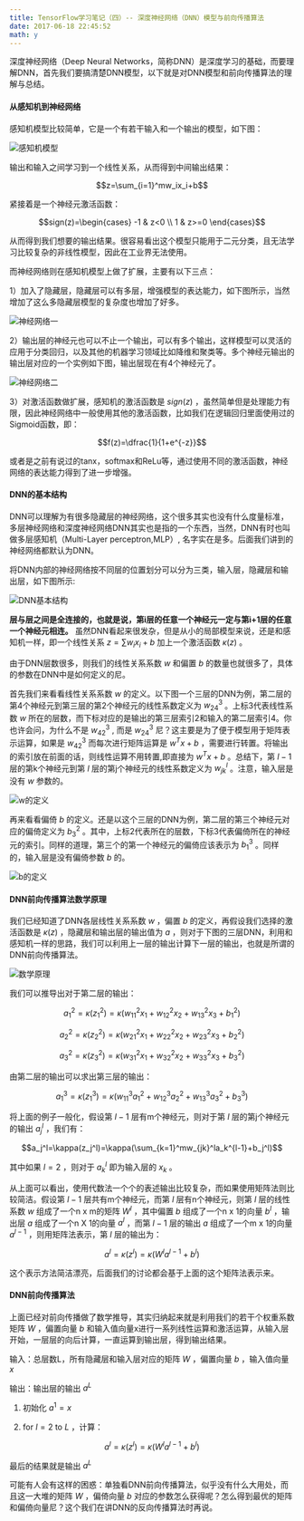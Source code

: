 ```yaml
---
title: TensorFlow学习笔记（四）-- 深度神经网络（DNN）模型与前向传播算法
date: 2017-06-18 22:45:52
math: y
---
```

深度神经网络（Deep Neural Networks，简称DNN）是深度学习的基础，而要理解DNN，首先我们要搞清楚DNN模型，以下就是对DNN模型和前向传播算法的理解与总结。

#### 从感知机到神经网络
感知机模型比较简单，它是一个有若干输入和一个输出的模型，如下图：

![感知机模型](/images/figures/2017-06-18-01.png)

输出和输入之间学习到一个线性关系，从而得到中间输出结果：

$$z=\sum_{i=1}^mw_ix_i+b$$

紧接着是一个神经元激活函数：

$$sign(z)=\begin{cases}
          -1 & z<0 \\
           1 & z>=0
           \end{cases}$$

从而得到我们想要的输出结果。很容易看出这个模型只能用于二元分类，且无法学习比较复杂的非线性模型，因此在工业界无法使用。

而神经网络则在感知机模型上做了扩展，主要有以下三点：

1）加入了隐藏层，隐藏层可以有多层，增强模型的表达能力，如下图所示，当然增加了这么多隐藏层模型的复杂度也增加了好多。

![神经网络一](/images/figures/2017-06-18-02.png)

2）输出层的神经元也可以不止一个输出，可以有多个输出，这样模型可以灵活的应用于分类回归，以及其他的机器学习领域比如降维和聚类等。多个神经元输出的输出层对应的一个实例如下图，输出层现在有4个神经元了。

![神经网络二](/images/figures/2017-06-18-03.png)

3）对激活函数做扩展，感知机的激活函数是 $sign(z)$ ，虽然简单但是处理能力有限，因此神经网络中一般使用其他的激活函数，比如我们在逻辑回归里面使用过的Sigmoid函数，即：

$$f(z)=\dfrac{1}{1+e^{-z}}$$

或者是之前有说过的tanx，softmax和ReLu等，通过使用不同的激活函数，神经网络的表达能力得到了进一步增强。

#### DNN的基本结构
DNN可以理解为有很多隐藏层的神经网络，这个很多其实也没有什么度量标准，多层神经网络和深度神经网络DNN其实也是指的一个东西，当然，DNN有时也叫做多层感知机（Multi-Layer perceptron,MLP）, 名字实在是多。后面我们讲到的神经网络都默认为DNN。

将DNN内部的神经网络按不同层的位置划分可以分为三类，输入层，隐藏层和输出层，如下图所示:

![DNN基本结构](/images/figures/2017-06-18-04.png)

**层与层之间是全连接的，也就是说，第i层的任意一个神经元一定与第i+1层的任意一个神经元相连。** 虽然DNN看起来很发杂，但是从小的局部模型来说，还是和感知机一样，即一个线性关系 $z=\sum w_ix_i+b$ 加上一个激活函数 $\kappa(z)$ 。

由于DNN层数很多，则我们的线性关系系数 $w$ 和偏置 $b$ 的数量也就很多了，具体的参数在DNN中是如何定义的尼。

首先我们来看看线性关系系数 $w$ 的定义。以下图一个三层的DNN为例，第二层的第4个神经元到第三层的第2个神经元的线性系数定义为 $w_{24}^3$ 。上标3代表线性系数 $w$ 所在的层数，而下标对应的是输出的第三层索引2和输入的第二层索引4。你也许会问，为什么不是 $w_{42}^3$ , 而是 $w_{24}^3$ 尼？这主要是为了便于模型用于矩阵表示运算，如果是 $w_{42}^3$ 而每次进行矩阵运算是 $w^Tx+b$ ，需要进行转置。将输出的索引放在前面的话，则线性运算不用转置,即直接为 $w^Tx+b$ 。总结下，第 $l-1$ 层的第k个神经元到第 $l$ 层的第j个神经元的线性系数定义为 $w_{jk}^l$ 。注意，输入层是没有 $w$ 参数的。

![w的定义](/images/figures/2017-06-18-05.png)

再来看看偏倚 $b$ 的定义。还是以这个三层的DNN为例，第二层的第三个神经元对应的偏倚定义为 $b_3^2$ 。其中，上标2代表所在的层数，下标3代表偏倚所在的神经元的索引。同样的道理，第三个的第一个神经元的偏倚应该表示为 $b_1^3$ 。同样的，输入层是没有偏倚参数 $b$ 的。

![b的定义](/images/figures/2017-06-18-06.png)

#### DNN前向传播算法数学原理
我们已经知道了DNN各层线性关系系数 $w$ ，偏置 $b$ 的定义，再假设我们选择的激活函数是 $\kappa(z)$ ，隐藏层和输出层的输出值为 $a$ ，则对于下图的三层DNN，利用和感知机一样的思路，我们可以利用上一层的输出计算下一层的输出，也就是所谓的DNN前向传播算法。

![数学原理](/images/figures/2017-06-18-07.png)

我们可以推导出对于第二层的输出：

$$a_1^2=\kappa(z_1^2)=\kappa(w_{11}^2x_1+w_{12}^2x_2+w_{13}^2x_3+b_1^2)$$

$$a_2^2=\kappa(z_2^2)=\kappa(w_{21}^2x_1+w_{22}^2x_2+w_{23}^2x_3+b_2^2)$$

$$a_3^2=\kappa(z_3^2)=\kappa(w_{31}^2x_1+w_{32}^2x_2+w_{33}^2x_3+b_3^2)$$

由第二层的输出可以求出第三层的输出：

$$a_1^3=\kappa(z_1^3)=\kappa(w_{11}^3a_1^2+w_{12}^3a_2^2+w_{13}^3a_3^2+b_3^3)$$ 

将上面的例子一般化，假设第 $l-1$ 层有m个神经元，则对于第 $l$ 层的第j个神经元的输出 $a_j^l$ ，我们有：

$$a_j^l=\kappa(z_j^l)=\kappa(\sum_{k=1}^mw_{jk}^la_k^{l-1}+b_j^l)$$ 

其中如果 $l=2$ ，则对于 $a_k^l$ 即为输入层的 $x_k$ 。

从上面可以看出，使用代数法一个个的表述输出比较复杂，而如果使用矩阵法则比较简洁。假设第 $l-1$ 层共有m个神经元，而第 $l$ 层有n个神经元，则第 $l$ 层的线性系数 $w$ 组成了一个n x m的矩阵 $W^l$ ，其中偏置 $b$ 组成了一个n x 1的向量 $b^l$ ，输出层 $a$ 组成了一个n X 1的向量 $a^l$ ，而第 $l-1$ 层的输出 $a$ 组成了一个m x 1的向量 $a^{l-1}$ ，则用矩阵法表示，第 $l$ 层的输出为：

$$a^l=\kappa(z^l)=\kappa(W^la^{l-1}+b^l)$$ 

这个表示方法简洁漂亮，后面我们的讨论都会基于上面的这个矩阵法表示来。

#### DNN前向传播算法
上面已经对前向传播做了数学推导，其实归纳起来就是利用我们的若干个权重系数矩阵 $W$ ，偏置向量 $b$ 和输入值向量x进行一系列线性运算和激活运算，从输入层开始，一层层的向后计算，一直运算到输出层，得到输出结果。

输入：总层数L，所有隐藏层和输入层对应的矩阵 $W$ ，偏置向量 $b$ ，输入值向量 $x$ 

输出：输出层的输出 $a^L$ 

1) 初始化 $a^1=x$ 

2) for  $l=2$  to  $L$ ，计算： 

$$a^l=\kappa(z^l)=\kappa(W^la^{l-1}+b^l)$$ 

最后的结果就是输出 $a^L$ 

可能有人会有这样的困惑：单独看DNN前向传播算法，似乎没有什么大用处，而且这一大堆的矩阵 $W$ ，偏倚向量 $b$ 对应的参数怎么获得呢？怎么得到最优的矩阵和偏倚向量尼？这个我们在讲DNN的反向传播算法时再说。

